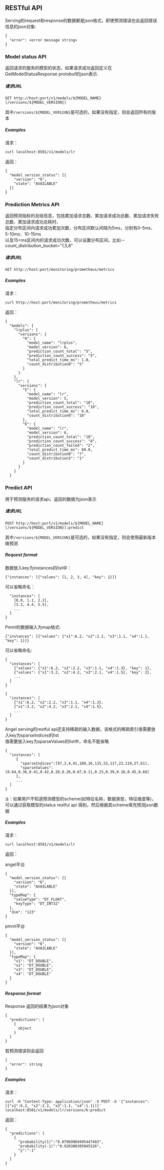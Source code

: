 ## RESTful API ##

Serving的request和response的数据都是json格式，即使预测错误也会返回错误信息的json对象:

```
{
  "error": <error message string>
}
```

### Model status API ###

返回请求的服务的模型的状态，如果请求成功返回定义在GetModelStatusResponse protobuf的json表示.

##### 请求URL #####

```
GET http://host:port/v1/models/${MODEL_NAME}[/versions/${MODEL_VERSION}]
```  

其中```/versions/${MODEL_VERSION}```是可选的，如果没有指定，则会返回所有的版本

##### Examples #####

请求：

```
curl localhost:8501/v1/models/lr
```  

返回：

```
{
  "model_version_status": [{
    "version": "6",
    "state": "AVAILABLE"
  }]
}
```

### Prediction Metrics API ###

返回预测指标的总结信息，包括累加请求总数、累加请求成功总数、累加请求失败总数、累加请求成功总耗时、      
指定分布区间内请求成功累加次数，分布区间默认间隔为5ms，分别有0-5ms、5-10ms、10-15ms   
以及15+ms区间内的请求成功次数，可以设置分布区间，比如--count_distribution_bucket="1,5,8"

##### 请求URL #####

```
GET http://host:port/monitoring/prometheus/metrics
```

##### Examples #####

请求：

```
curl http://host:port/monitoring/prometheus/metrics
```  

返回：

```
{
  "models": {
    "lrplus": {
      "versions": {
        "6": {
          "model_name": "lrplus",
          "model_version": 6,
          "prediction_count_total": "5",
          "prediction_count_success": "5",
          "total_predict_time_ms": 1.0,
          "count_distribution0": "5"
        }
      }
    },
    "lr": {
      "versions": {
        "5": {
          "model_name": "lr",
          "model_version": 5,
          "prediction_count_total": "10",
          "prediction_count_success": "10",
          "total_predict_time_ms": 6.0,
          "count_distribution0": "10"
        },
        "6": {
          "model_name": "lr",
          "model_version": 6,
          "prediction_count_total": "10",
          "prediction_count_success": "8",
          "prediction_count_failed": "2",
          "total_predict_time_ms": 89.0,
          "count_distribution0": "7",
          "count_distribution3": "1"
        }
      }
    }
  }

```

### Predict API ###

用于预测服务的请求api，返回的数据为json表示

##### 请求URL #####

```
POST http://host:port/v1/models/${MODEL_NAME}[/versions/${MODEL_VERSION}]:predict
```  

其中```/versions/${MODEL_VERSION}```是可选的，如果没有指定，则会使用最新版本做预测

##### Request format #####

数据放入key为instances的list中：

```
{"instances": [{"values": [1, 2, 3, 4], "key": 1}]}
```

可以省略命名：

```{
  "instances": [
    [0.0, 1.1, 2.2],
    [3.3, 4.4, 5.5],
    ...
  ]
}
```

Pmml的数据输入为map格式:

```
{"instances": [{"values": {"x1":6.2, "x2":2.2, "x3":1.1, "x4":1.}, "key": 1}]}
```

可以省略命名:

```
{
  "instances": [
    {"values": {"x1":6.2, "x2":2.2, "x3":1.1, "x4":1.3}, "key": 1},
    {"values": {"x1":3.2, "x2":4.2, "x3":2.1, "x4":1.5}, "key": 2},
    ...
  ]
}
```

```
{
  "instances": [
    {"x1":6.2, "x2":2.2, "x3":1.1, "x4":1.3},
    {"x1":3.2, "x2":4.2, "x3":2.1, "x4":1.5},
    ...
  ]
}
```

Angel serving的restful api还支持稀疏的输入数据，该格式的稀疏索引值需要放入key为sparseIndices的list  
值需要放入key为sparseValues的list中，命名不能省略  

```
{
  "instances": [
     {
       "sparseIndices":[97,3,4,41,109,16,115,53,117,23,119,27,61],
       "sparseValues":[0.64,0.36,0.41,0.42,0.20,0.26,0.67,0.11,0.23,0.39,0.16,0.45,0.68]
     },
     ...
  ]
}
```

```注```：如果用户不知道预测模型的scheme(如特征名称，数据类型，特征维度等)，可以通过获取模型的status restful api 
得到，然后根据其scheme填充预测json数据
##### Examples #####
请求：

```
curl localhost:8501/v1/models/lr
```

返回：

angel平台
```
{
  "model_version_status": [{
    "version": "6",
    "state": "AVAILABLE"
  }],
  "typeMap": {
    "valueType": "DT_FLOAT",
    "keyType": "DT_INT32"
  },
  "dim": "123"
}
```
pmml平台
```$xslt
{
  "model_version_status": [{
    "version": "6",
    "state": "AVAILABLE"
  }],
  "typeMap": {
    "x1": "DT_DOUBLE",
    "x2": "DT_DOUBLE",
    "x3": "DT_DOUBLE",
    "x4": "DT_DOUBLE"
  }
}
```

##### Response format #####

Response 返回的结果为json对象

```
﻿{
  "predictions": [
    {
      object
    }
  ]
}
```

若预测错误则会返回

```$xslt
{
  "error": string
}
```

##### Examples #####

请求：

```
curl -H "Content-Type: application/json" -X POST -d '{"instances": [{"x1":6.2, "x2":2.2, "x3":1.1, "x4":1.1}]}' localhost:8501/v1/models/lr/versions/6:predict
```

返回：

```
{
  "predictions": [
    {
      "probability(1)":"0.07969969495447403",
      "probability(-1)":"0.920300305045526",
      "y":"-1"
    }
  ]
}
```